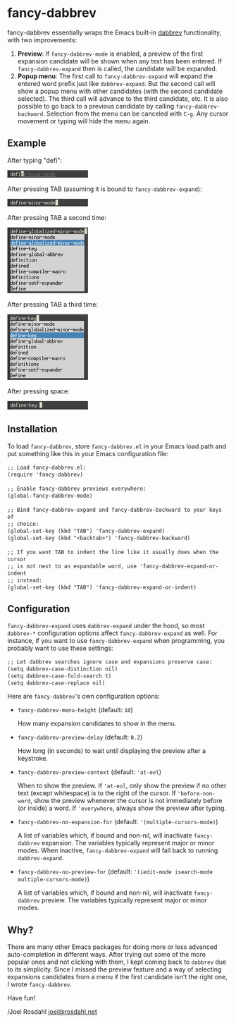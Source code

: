 fancy-dabbrev
=============

fancy-dabbrev essentially wraps the Emacs built-in [dabbrev] functionality,
with two improvements:

1. **Preview**: If `fancy-dabbrev-mode` is enabled, a preview of the first
   expansion candidate will be shown when any text has been entered. If
   `fancy-dabbrev-expand` then is called, the candidate will be expanded.
2. **Popup menu**: The first call to `fancy-dabbrev-expand` will expand the
   entered word prefix just like `dabbrev-expand`. But the second call will
   show a popup menu with other candidates (with the second candidate
   selected). The third call will advance to the third candidate, etc. It is
   also possible to go back to a previous candidate by calling
   `fancy-dabbrev-backward`. Selection from the menu can be canceled with
   `C-g`. Any cursor movement or typing will hide the menu again.


Example
-------

After typing "defi":

![Example 1](images/fancy-dabbrev-1.png)

After pressing TAB (assuming it is bound to `fancy-dabbrev-expand`):

![Example 2](images/fancy-dabbrev-2.png)

After pressing TAB a second time:

![Example 3](images/fancy-dabbrev-3.png)

After pressing TAB a third time:

![Example 4](images/fancy-dabbrev-4.png)

After pressing space:

![Example 5](images/fancy-dabbrev-5.png)


Installation
------------

To load `fancy-dabbrev`, store `fancy-dabbrev.el` in your Emacs load path and
put something like this in your Emacs configuration file:

```elisp
;; Load fancy-dabbrev.el:
(require 'fancy-dabbrev)

;; Enable fancy-dabbrev previews everywhere:
(global-fancy-dabbrev-mode)

;; Bind fancy-dabbrev-expand and fancy-dabbrev-backward to your keys of
;; choice:
(global-set-key (kbd "TAB") 'fancy-dabbrev-expand)
(global-set-key (kbd "<backtab>") 'fancy-dabbrev-backward)

;; If you want TAB to indent the line like it usually does when the cursor
;; is not next to an expandable word, use 'fancy-dabbrev-expand-or-indent
;; instead:
(global-set-key (kbd "TAB") 'fancy-dabbrev-expand-or-indent)
```


Configuration
-------------

`fancy-dabbrev-expand` uses `dabbrev-expand` under the hood, so most
`dabbrev-*` configuration options affect `fancy-dabbrev-expand` as well. For
instance, if you want to use `fancy-dabbrev-expand` when programming, you
probably want to use these settings:


```elisp
;; Let dabbrev searches ignore case and expansions preserve case:
(setq dabbrev-case-distinction nil)
(setq dabbrev-case-fold-search t)
(setq dabbrev-case-replace nil)
```

Here are `fancy-dabbrev`'s own configuration options:

* `fancy-dabbrev-menu-height` (default: `10`)

  How many expansion candidates to show in the menu.

* `fancy-dabbrev-preview-delay` (default: `0.2`)

  How long (in seconds) to wait until displaying the preview after a keystroke.

* `fancy-dabbrev-preview-context` (default: `'at-eol`)

  When to show the preview. If `'at-eol`, only show the preview if no other
  text (except whitespace) is to the right of the cursor. If
  `'before-non-word`, show the preview whenever the cursor is not immediately
  before (or inside) a word. If `'everywhere`, always show the preview after
  typing.

* `fancy-dabbrev-no-expansion-for` (default: `'(multiple-cursors-mode)`)

  A list of variables which, if bound and non-nil, will inactivate
  `fancy-dabbrev` expansion. The variables typically represent major or minor
  modes. When inactive, `fancy-dabbrev-expand` will fall back to running
  `dabbrev-expand`.

* `fancy-dabbrev-no-preview-for` (default:
  `'(iedit-mode isearch-mode multiple-cursors-mode)`)

  A list of variables which, if bound and non-nil, will inactivate
  `fancy-dabbrev` preview. The variables typically represent major or minor
  modes.


Why?
----

There are many other Emacs packages for doing more or less advanced
auto-completion in different ways. After trying out some of the more popular
ones and not clicking with them, I kept coming back to `dabbrev` due to its
simplicity. Since I missed the preview feature and a way of selecting
expansions candidates from a menu if the first candidate isn't the right one, I
wrote `fancy-dabbrev`.

Have fun!

/Joel Rosdahl <joel@rosdahl.net>

[dabbrev]: https://www.gnu.org/software/emacs/manual/html_node/emacs/Dynamic-Abbrevs.html
